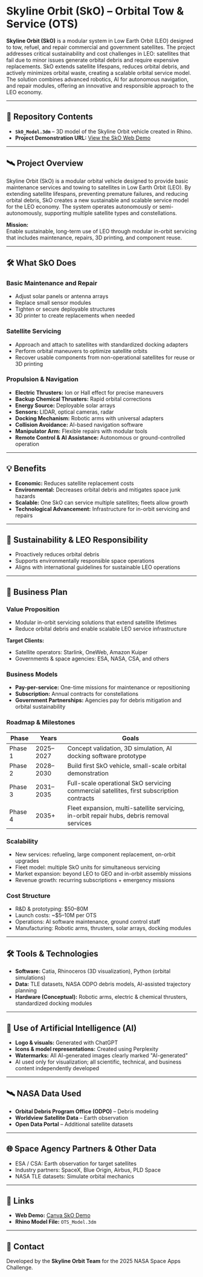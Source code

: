 # Skyline Orbit (SkO) – Orbital Tow & Service (OTS)

**Skyline Orbit (SkO)** is a modular system in Low Earth Orbit (LEO) designed to tow, refuel, and repair commercial and government satellites. The project addresses critical sustainability and cost challenges in LEO: satellites that fail due to minor issues generate orbital debris and require expensive replacements. SkO extends satellite lifespans, reduces orbital debris, and actively minimizes orbital waste, creating a scalable orbital service model. The solution combines advanced robotics, AI for autonomous navigation, and repair modules, offering an innovative and responsible approach to the LEO economy.

---

## 📂 Repository Contents

- **`SkO_Model.3dm`** – 3D model of the Skyline Orbit vehicle created in Rhino.  
- **Project Demonstration URL:** [View the SkO Web Demo]([https://www.canva.com/design/DAG01LYmMWc/HHVCdEPUJJU38-edGFOTyQ/edit?utm_content=DAG01LYmMWc&utm_campaign=designshare&utm_medium=link2&utm_source=sharebutton](https://skylineorbit.us/skylineorbit-web))

---

## 🛰️ Project Overview

Skyline Orbit (SkO) is a modular orbital vehicle designed to provide basic maintenance services and towing to satellites in Low Earth Orbit (LEO). By extending satellite lifespans, preventing premature failures, and reducing orbital debris, SkO creates a new sustainable and scalable service model for the LEO economy. The system operates autonomously or semi-autonomously, supporting multiple satellite types and constellations.

**Mission:**  
Enable sustainable, long-term use of LEO through modular in-orbit servicing that includes maintenance, repairs, 3D printing, and component reuse.

---

## 🛠️ What SkO Does

### Basic Maintenance and Repair
- Adjust solar panels or antenna arrays  
- Replace small sensor modules  
- Tighten or secure deployable structures  
- 3D printer to create replacements when needed  

### Satellite Servicing
- Approach and attach to satellites with standardized docking adapters  
- Perform orbital maneuvers to optimize satellite orbits  
- Recover usable components from non-operational satellites for reuse or 3D printing  

### Propulsion & Navigation
- **Electric Thrusters:** Ion or Hall effect for precise maneuvers  
- **Backup Chemical Thrusters:** Rapid orbital corrections  
- **Energy Source:** Deployable solar arrays  
- **Sensors:** LIDAR, optical cameras, radar  
- **Docking Mechanism:** Robotic arms with universal adapters  
- **Collision Avoidance:** AI-based navigation software  
- **Manipulator Arm:** Flexible repairs with modular tools  
- **Remote Control & AI Assistance:** Autonomous or ground-controlled operation  

---

## 💡 Benefits

- **Economic:** Reduces satellite replacement costs  
- **Environmental:** Decreases orbital debris and mitigates space junk hazards  
- **Scalable:** One SkO can service multiple satellites; fleets allow growth  
- **Technological Advancement:** Infrastructure for in-orbit servicing and repairs  

---

## 🌱 Sustainability & LEO Responsibility

- Proactively reduces orbital debris  
- Supports environmentally responsible space operations  
- Aligns with international guidelines for sustainable LEO operations  

---

## 💼 Business Plan

### Value Proposition
- Modular in-orbit servicing solutions that extend satellite lifetimes  
- Reduce orbital debris and enable scalable LEO service infrastructure  

**Target Clients:**  
- Satellite operators: Starlink, OneWeb, Amazon Kuiper  
- Governments & space agencies: ESA, NASA, CSA, and others  

### Business Models
- **Pay-per-service:** One-time missions for maintenance or repositioning  
- **Subscription:** Annual contracts for constellations  
- **Government Partnerships:** Agencies pay for debris mitigation and orbital sustainability  

### Roadmap & Milestones

| Phase | Years | Goals |
|-------|-------|-------|
| Phase 1 | 2025–2027 | Concept validation, 3D simulation, AI docking software prototype |
| Phase 2 | 2028–2030 | Build first SkO vehicle, small-scale orbital demonstration |
| Phase 3 | 2031–2035 | Full-scale operational SkO servicing commercial satellites, first subscription contracts |
| Phase 4 | 2035+ | Fleet expansion, multi-satellite servicing, in-orbit repair hubs, debris removal services |

### Scalability
- New services: refueling, large component replacement, on-orbit upgrades  
- Fleet model: multiple SkO units for simultaneous servicing  
- Market expansion: beyond LEO to GEO and in-orbit assembly missions  
- Revenue growth: recurring subscriptions + emergency missions  

### Cost Structure
- R&D & prototyping: $50–80M  
- Launch costs: ~$5–10M per OTS  
- Operations: AI software maintenance, ground control staff  
- Manufacturing: Robotic arms, thrusters, solar arrays, docking modules  

---

## 🛠️ Tools & Technologies

- **Software:** Catia, Rhinoceros (3D visualization), Python (orbital simulations)  
- **Data:** TLE datasets, NASA ODPO debris models, AI-assisted trajectory planning  
- **Hardware (Conceptual):** Robotic arms, electric & chemical thrusters, standardized docking modules  

---

## 🤖 Use of Artificial Intelligence (AI)

- **Logo & visuals:** Generated with ChatGPT  
- **Icons & model representations:** Created using Perplexity  
- **Watermarks:** All AI-generated images clearly marked "AI-generated"  
- AI used only for visualization; all scientific, technical, and business content independently developed  

---

## 🛰️ NASA Data Used

- **Orbital Debris Program Office (ODPO)** – Debris modeling  
- **Worldview Satellite Data** – Earth observation  
- **Open Data Portal** – Additional satellite datasets  

---

## 🌐 Space Agency Partners & Other Data

- ESA / CSA: Earth observation for target satellites  
- Industry partners: SpaceX, Blue Origin, Airbus, PLD Space  
- NASA TLE datasets: Simulate orbital mechanics  

---

## 🔗 Links

- **Web Demo:** [Canva SkO Demo]([https://www.canva.com/design/DAG01LYmMWc/HHVCdEPUJJU38-edGFOTyQ/edit?utm_content=DAG01LYmMWc&utm_campaign=designshare&utm_medium=link2&utm_source=sharebutton](https://skylineorbit.us/skylineorbit-web))  
- **Rhino Model File:** `OTS_Model.3dm`  

---

## 📧 Contact

Developed by the **Skyline Orbit Team** for the 2025 NASA Space Apps Challenge.
